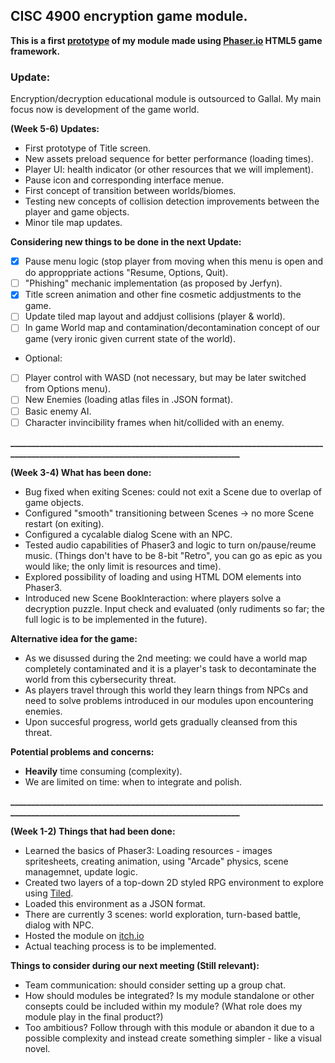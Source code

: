 ## CISC 4900 encryption game module.
**This is a first [prototype](https://vladglad.itch.io/phaser-rpg?secret=6ltnySNslGpibAeh8dyZCC8PotI) of my module made using [Phaser.io](https://phaser.io) HTML5 game framework.**

### Update:
Encryption/decryption educational module is outsourced to Gallal. 
My main focus now is development of the game world.

**(Week 5-6) Updates:**
* First prototype of Title screen.
* New assets preload sequence for better performance (loading times).
* Player UI: health indicator (or other resources that we will implement).
* Pause icon and corresponding interface menue.
* First concept of transition between worlds/biomes.
* Testing new concepts of collision detection improvements between the player and game objects.
* Minor tile map updates.

**Considering new things to be done in the next Update:**
- [X] Pause menu logic (stop player from moving when this menu is open and do approppriate actions "Resume, Options, Quit).
- [ ] "Phishing" mechanic implementation (as proposed by Jerfyn).
- [X] Title screen animation and other fine cosmetic addjustments to the game.
- [ ] Update tiled map layout and addjust collisions (player & world).
- [ ] In game World map and contamination/decontamination concept of our game (very ironic given current state of the world).

* Optional:
- [ ] Player control with WASD (not necessary, but may be later switched from Options menu).
- [ ] New Enemies (loading atlas files in .JSON format).
- [ ] Basic enemy AI.
- [ ] Character invincibility frames when hit/collided with an enemy.

**__________________________________________________________________________________________________________________________________**

**(Week 3-4) What has been done:**
* Bug fixed when exiting Scenes: could not exit a Scene due to overlap of game objects.
* Configured "smooth" transitioning between Scenes -> no more Scene restart (on exiting).
* Configured a cycalable dialog Scene with an NPC.
* Tested audio capabilities of Phaser3 and logic to turn on/pause/reume music. (Things don't have to be 8-bit "Retro", you can go as epic as you would like; the only limit is resources and time).
* Explored possibility of loading and using HTML DOM elements into Phaser3.
* Introduced new Scene BookInteraction: where players solve a decryption puzzle. Input check and evaluated (only rudiments so far; the full logic is to be implemented in the future).

**Alternative idea for the game:**
* As we disussed during the 2nd meeting: we could have a world map completely contaminated and it is a player's task to decontaminate the world from this cybersecurity threat. 
* As players travel through this world they learn things from NPCs and need to solve problems introduced in our modules upon encountering enemies.
* Upon succesful progress, world gets gradually cleansed from this threat.

**Potential problems and concerns:**
* **Heavily** time consuming (complexity).
* We are limited on time: when to integrate and polish.

**__________________________________________________________________________________________________________________________________**

**(Week 1-2) Things that had been done:**
* Learned the basics of Phaser3: Loading resources - images spritesheets, creating animation, using "Arcade" physics, scene managemnet, update logic.
* Created two layers of a top-down 2D styled RPG environment to explore using [Tiled](https://www.mapeditor.org "map editor").
* Loaded this environment as a JSON format.
* There are currently 3 scenes: world exploration, turn-based battle, dialog with NPC.
* Hosted the module on [itch.io](https://vladglad.itch.io/phaser-rpg?secret=6ltnySNslGpibAeh8dyZCC8PotI)
* Actual teaching process is to be implemented.

**Things to consider during our next meeting (Still relevant):**
* Team communication: should consider setting up a group chat.
* How should modules be integrated? Is my module standalone or other consepts could be included within my module? (What role does my module play in the final product?)
* Too ambitious? Follow through with this module or abandon it due to a possible complexity and instead create something simpler - like a visual novel.
